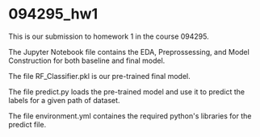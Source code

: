 # 094295_hw1

This is our submission to homework 1 in the course 094295.

The Jupyter Notebook file contains the EDA, Preprossessing, and Model Construction for both baseline and final model.

The file RF_Classifier.pkl is our pre-trained final model.

The file predict.py loads the pre-trained model and use it to predict the labels for a given path of dataset.

The file environment.yml containes the required python's libraries for the predict file.
